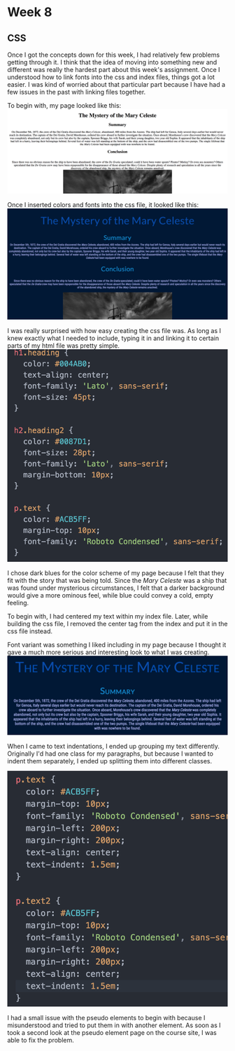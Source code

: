 # Week 8
## CSS
Once I got the concepts down for this week, I had relatively few problems getting through it.  I think that the idea of moving into something new and different was really the hardest part about this week's assignment. Once I understood how to link fonts into the css and index files, things got a lot easier.  I was kind of worried about that particular part because I have had a few issues in the past with linking files together.

To begin with, my page looked like this:
![screenshot](img/html.png)

Once I inserted colors and fonts into the css file, it looked like this:
![screenshot2](img/screenshot2.png)

I was really surprised with how easy creating the css file was.  As long as I knew exactly what I needed to include, typing it in and linking it to certain parts of my html file was pretty simple.
![code](img/code.png)

I chose dark blues for the color scheme of my page because I felt that they fit with the story that was being told.  Since the <i>Mary Celeste</i> was a ship that was found under mysterious circumstances, I felt that a darker background would give a more ominous feel, while blue could convey a cold, empty feeling.

To begin with, I had centered my text within my index file.  Later, while building the css file, I removed the center tag from the index and put it in the css file instead.

Font variant was something I liked including in my page because I thought it gave a much more serious and interesting look to what I was creating.
![fontvariant](https://github.com/egriffin2/341-work/blob/master/HW-8/img/fontvariant.png)

When I came to text indentations, I ended up grouping my text differently.  Originally I'd had one class for my paragraphs, but because I wanted to indent them separately, I ended up splitting them into different classes.

![indent](https://github.com/egriffin2/341-work/blob/master/HW-8/img/indent.png)

I had a small issue with the pseudo elements to begin with because I misunderstood and tried to put them in with another element.  As soon as I took a second look at the pseudo element page on the course site, I was able to fix the problem.
